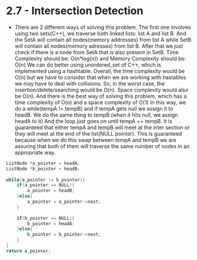 # 2.7 - Intersection Detection
* There are 2 different ways of solving this problem. The first one involves using two sets(C++), we traverse both linked lists: list A and
list B. And the SetA will contain all nodes(memory addresses) from list A while SetB will contain all nodes(memory adresses) from list B.
After that we just check if there is a node from SetA that is also present in SetB.
Time Complexity should be: O(n*log(n)) and Memory Complexity should be: O(n)
We can do better using unordered_set of C++, which is implemented using a hashtable. Overall, the time complexity would be O(n) but we have
to consider that when we are working with hastables we may have to deal with collisions. So, in the worst case, the insertion/delete/searching
would be O(n). Space complexity would also be O(n).
And there is the best way of solving this problem, which has a time complexity of O(n) and a space complexity of O(1)
In this way, we do a while(tempA != tempB) and if tempA gets null we assign it to headB. We do the same thing to tempB (when it hits null,
we assign headA to it) And the loop just goes on until tempA == tempB. It is guaranteed that either tempA and tempB will meet at the inter
section or they will meet at the end of the list(NULL pointer). This is guaranteed because when we do this swap between tempA and tempB we are
assuring that both of them will traverse the same number of nodes in an appropriate way.

```c++
ListNode *a_pointer = headA;
ListNode *b_pointer = headB;
        
while(a_pointer != b_pointer){
    if(a_pointer == NULL){
        a_pointer = headB;
    }else{
        a_pointer = a_pointer->next;
    }
            
    if(b_pointer == NULL){
        b_pointer = headA;
    }else{
        b_pointer = b_pointer->next;
    }
}
return a_pointer;
```
